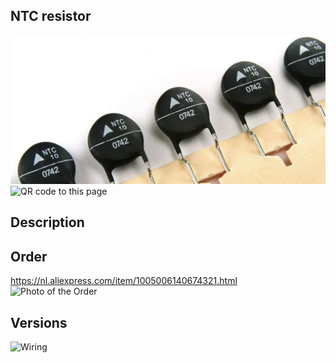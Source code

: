 ## NTC resistor

<img src="NTC_Photo.jpg" alt="Photo of the component">
<img src="NTC_QR_code.jpg" alt="QR code to this page" width="80" height="80">

## Description

## Order
<a href="https://nl.aliexpress.com/item/1005006140674321.html">https://nl.aliexpress.com/item/1005006140674321.html</a>
<img src="NTC_Order.jpg" alt="Photo of the Order">

##  Versions

<img src="NTC_Wiring.jpg" alt="Wiring" >

